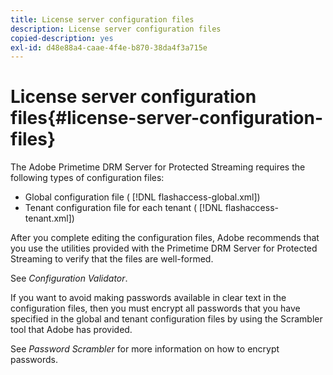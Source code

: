 ```yaml
---
title: License server configuration files
description: License server configuration files
copied-description: yes
exl-id: d48e88a4-caae-4f4e-b870-38da4f3a715e
---
```

# License server configuration files{#license-server-configuration-files}

The Adobe Primetime DRM Server for Protected Streaming requires the following types of configuration files:

* Global configuration file ( [!DNL flashaccess-global.xml]) 
* Tenant configuration file for each tenant ( [!DNL flashaccess-tenant.xml])

After you complete editing the configuration files, Adobe recommends that you use the utilities provided with the Primetime DRM Server for Protected Streaming to verify that the files are well-formed.

See *Configuration Validator*.

If you want to avoid making passwords available in clear text in the configuration files, then you must encrypt all passwords that you have specified in the global and tenant configuration files by using the Scrambler tool that Adobe has provided.

See *Password Scrambler* for more information on how to encrypt passwords.
